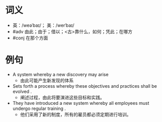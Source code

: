 # 词义
- 英：/weəˈbaɪ/； 美：/werˈbaɪ/
- #adv 由此；由于；借以；<古>靠什么，如何；凭此；在哪方
- #conj 在那个方面
# 例句
- A system whereby a new discovery may arise
	- 由此可能产生新发现的体系
- Sets forth a process whereby these objectives and practices shall be evolved .
	- 阐述过程，由此将要演进这些目标和实践。
- They have introduced a new system whereby all employees must undergo regular training .
	- 他们采用了新的制度，所有的雇员都必须定期进行培训。

